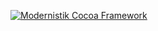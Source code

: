 [![Modernistik Cocoa Framework](https://raw.githubusercontent.com/modernistik/Modernistik/master/modernistik.png)](https://www.modernistik.com)

